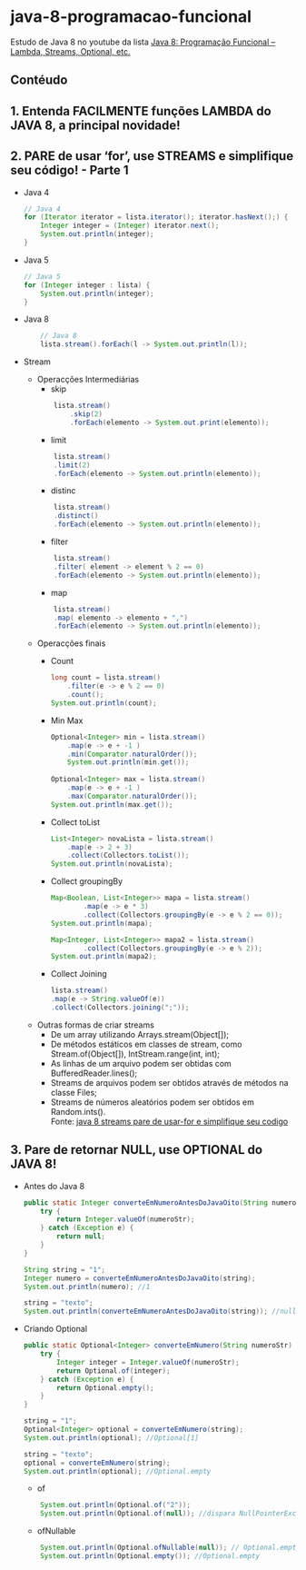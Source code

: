 # java-8-programacao-funcional
Estudo de Java 8 no youtube da lista [Java 8: Programação Funcional – Lambda, Streams, Optional, etc.](https://www.youtube.com/playlist?list=PLuYctAHjg89ZkhgOQo0zcTtmHY5nuRYud)

## Contéudo

## 1. Entenda FACILMENTE funções LAMBDA do JAVA 8, a principal novidade!

## 2. PARE de usar ‘for’, use STREAMS e simplifique seu código! - Parte 1
- Java 4
    ```java
    // Java 4
    for (Iterator iterator = lista.iterator(); iterator.hasNext();) {
        Integer integer = (Integer) iterator.next();
        System.out.println(integer);
    }
    ```

- Java 5
    ```java
    // Java 5
    for (Integer integer : lista) {
        System.out.println(integer);
    }
    ```
- Java 8
    ```java
        // Java 8
        lista.stream().forEach(l -> System.out.println(l));
    ```
- Stream
    - Operacções Intermediárias
        -  skip
        ```java
            lista.stream()
                .skip(2)
                .forEach(elemento -> System.out.print(elemento));
        ```
        - limit
        ```java
            lista.stream()
            .limit(2)
            .forEach(elemento -> System.out.println(elemento));
        ```
        - distinc
        ```java
            lista.stream()
            .distinct()
            .forEach(elemento -> System.out.println(elemento));
        ```
        - filter
        ```java
            lista.stream()
            .filter( element -> element % 2 == 0)
            .forEach(elemento -> System.out.println(elemento));
        ```
        - map
        ```java
            lista.stream()
            .map( elemento -> elemento + ",")
            .forEach(elemento -> System.out.println(elemento));
        ```
    - Operacções finais
		- Count
            ```java
            long count = lista.stream()
                .filter(e -> e % 2 == 0)
                .count();
            System.out.println(count);
            
            ```
		- Min Max
            ```java
    		Optional<Integer> min = lista.stream()
                .map(e -> e + -1 )
                .min(Comparator.naturalOrder());
                System.out.println(min.get());		
                
			Optional<Integer> max = lista.stream()
                .map(e -> e + -1 )
                .max(Comparator.naturalOrder());
			System.out.println(max.get());		
            ```
			
		- Collect toList
            ```java
            List<Integer> novaLista = lista.stream()
                .map(e -> 2 + 3)
                .collect(Collectors.toList());
            System.out.println(novaLista);
            ```
		
		- Collect groupingBy
            ```java
            Map<Boolean, List<Integer>> mapa = lista.stream()
                    .map(e -> e * 3)
                    .collect(Collectors.groupingBy(e -> e % 2 == 0));
            System.out.println(mapa);
            
            Map<Integer, List<Integer>> mapa2 = lista.stream()
                    .collect(Collectors.groupingBy(e -> e % 2));
            System.out.println(mapa2);
            ```
		
		- Collect Joining
            ```java
            lista.stream()
            .map(e -> String.valueOf(e))
            .collect(Collectors.joining(";"));
            ```
    - Outras formas de criar streams
        * De um array utilizando Arrays.stream(Object[]);
        * De métodos estáticos em classes de stream, como Stream.of(Object[]), IntStream.range(int, int);
        * As linhas de um arquivo podem ser obtidas com BufferedReader.lines();
        * Streams de arquivos podem ser obtidos através de métodos na classe Files;
        * Streams de números aleatórios podem ser obtidos em Random.ints().     
        Fonte: [java 8 streams pare de usar-for e simplifique seu codigo](https://rinaldo.dev/java-8-streams-pare-de-usar-for-e-simplifique-seu-codigo/)

## 3. Pare de retornar NULL, use OPTIONAL do JAVA 8!
- Antes do Java 8
    ```java
    public static Integer converteEmNumeroAntesDoJavaOito(String numeroStr) {
        try {
            return Integer.valueOf(numeroStr);
        } catch (Exception e) {
            return null;
        }
    }

    String string = "1";
    Integer numero = converteEmNumeroAntesDoJavaOito(string);
    System.out.println(numero); //1
    
    string = "texto";
    System.out.println(converteEmNumeroAntesDoJavaOito(string)); //null
    ```
- Criando Optional
    ```java
    public static Optional<Integer> converteEmNumero(String numeroStr) {
        try {
            Integer integer = Integer.valueOf(numeroStr);
            return Optional.of(integer);
        } catch (Exception e) {
            return Optional.empty();
        }
    }

    string = "1";
    Optional<Integer> optional = converteEmNumero(string); 
    System.out.println(optional); //Optional[1]
    
    string = "texto";
    optional = converteEmNumero(string);
    System.out.println(optional); //Optional.empty
    ```
    - of
    ```java
        System.out.println(Optional.of("2"));
        System.out.println(Optional.of(null)); //dispara NullPointerExceptional
    ```
    - ofNullable
    ```java
        System.out.println(Optional.ofNullable(null)); // Optional.empty
        System.out.println(Optional.empty()); //Optional.empty
    ```


